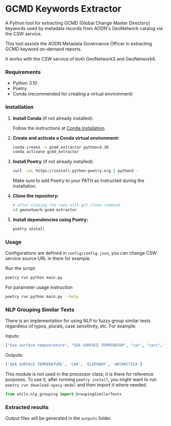 
# GCMD Keywords Extractor

A Python tool for extracting GCMD (Global Change Master Directory) keywords used by metadata records from AODN's GeoNetwork catalog via the CSW service.

This tool assists the AODN Metadata Governance Officer in extracting GCMD keyword on-demand reports.

It works with the CSW service of both GeoNetwork3 and GeoNetwork4.

### Requirements

- Python 3.10
- Poetry
- Conda (recommended for creating a virtual environment)

### Installation

1. **Install Conda** (if not already installed):

    Follow the instructions at [Conda Installation](https://docs.conda.io/projects/conda/en/latest/user-guide/install/index.html).

2. **Create and activate a Conda virtual environment:**

    ```bash
    conda create -n gcmd_extractor python=3.10
    conda activate gcmd_extractor
    ```

3. **Install Poetry** (if not already installed):

    ```bash
    curl -sSL https://install.python-poetry.org | python3 -
    ```

    Make sure to add Poetry to your PATH as instructed during the installation.

4. **Clone the repository:**

    ```bash
    # after cloning the repo with git clone command
    cd geonetwork-gcmd-extractor
    ```

5. **Install dependencies using Poetry:**

    ```bash
    poetry install
    ```

### Usage

Configurations are defined in `config/config.json`, you can change CSW service source URL in there for example.

Run the script:

```bash
poetry run python main.py
```

For parameter usage instruction
```bash
poetry run python main.py --help
```

### NLP Grouping Similar Texts

There is an implementation for using NLP to fuzzy group similar texts regardless of typos, plurals, case sensitivity, etc. For example:

Inputs:
```python
["Sea surface tempoerature", "SEA SURFACE TEMPERATUR", "car", "cars", "elephant", "ellephent", "antarticca"]
```

Outputs:
```python
['SEA SURFACE TEMPERATURE', 'CAR', 'ELEPHANT', 'ANTARCTICA']
```

This module is not used in the processor class; it is there for reference purposes. To use it, after running `poetry install`, you might want to run `poetry run download-spacy-model` and then import it where needed.

```python
from utils.nlp_grouping import GroupingSimilarTexts
```

### Extracted results

Output files will be generated in the `outputs` folder.
